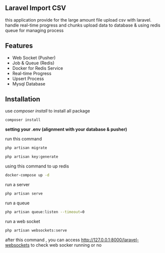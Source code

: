 ## Laravel Import CSV

this application provide for the large amount file upload csv with laravel. handle real-time progress and chunks upload data to database & using redis queue for managing process

## Features

- Web Socket (Pusher)
- Job & Queue (Redis)
- Docker for Redis Service
- Real-time Progress
- Upsert Process
- Mysql Database

## Installation

use *composer install* to install all package
```bash
composer install
```
**setting your .env (alignment with your database & pusher)**

run this command
```bash
php artisan migrate
```

```bash
php artisan key:generate
```

using this command to up redis
```bash
docker-compose up -d
```

run a server
```bash
php artisan serve
```

run a queue
```bash
php artisan queue:listen --timeout=0
```

run a web socket
```bash
php artisan websockets:serve
```
after this command , you can access http://127.0.0.1:8000/laravel-websockets to check web socker running or no
